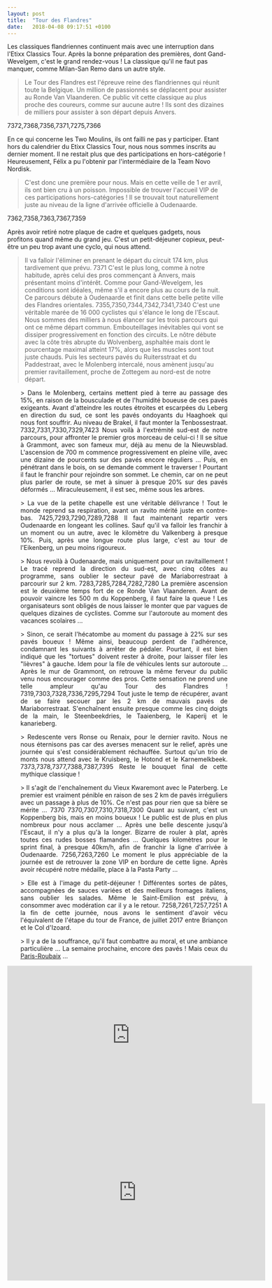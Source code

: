```yaml
---
layout: post
title:  "Tour des Flandres"
date:   2018-04-08 09:17:51 +0100
---
```

Les classiques flandriennes continuent mais avec une interruption dans l'Etixx Classics Tour.
Après la bonne préparation des premières, dont Gand-Wevelgem, c'est le grand rendez-vous !
La classique qu'il ne faut pas manquer, comme Milan-San Remo dans un autre style.
> Le Tour des Flandres est l'épreuve reine des flandriennes qui réunit toute la Belgique.
Un million de passionnés se déplacent pour assister au Ronde Van Vlaanderen.
Ce public vit cette classique au plus proche des coureurs, comme sur aucune autre !
Ils sont des dizaines de milliers pour assister à son départ depuis Anvers.

7372,7368,7356,7371,7275,7366

En ce qui concerne les Two Moulins, ils ont failli ne pas y participer.
Etant hors du calendrier du Etixx Classics Tour, nous nous sommes inscrits au dernier moment.
Il ne restait plus que des participations en hors-catégorie !
Heureusement, Félix a pu l'obtenir par l'intermédiaire de la Team Novo Nordisk.
> C'est donc une première pour nous.
Mais en cette veille de 1 er avril, ils ont bien cru à un poisson.
Impossible de trouver l'accueil VIP de ces participations hors-catégories !
Il se trouvait tout naturellement juste au niveau de la ligne d'arrivée officielle à Oudenaarde.

7362,7358,7363,7367,7359

Après avoir retiré notre plaque de cadre et quelques gadgets, nous profitons quand même du grand jeu.
C'est un petit-déjeuner copieux, peut-être un peu trop avant une cyclo, qui nous attend.
> Il va falloir l'éliminer en prenant le départ du circuit 174 km, plus tardivement que prévu.
7371
C'est le plus long, comme à notre habitude, après celui des pros commençant à Anvers, mais présentant moins d'intérêt.
Comme pour Gand-Wevelgem, les conditions sont idéales, même s'il a encore plus au cours de la nuit.
Ce parcours débute à Oudenaarde et finit dans cette belle petite ville des Flandres orientales.
7355,7350,7344,7342,7341,7340
C'est une véritable marée de 16 000 cyclistes qui s'élance le long de l'Escaut.
Nous sommes des milliers à nous élancer sur les trois parcours qui ont ce même départ commun.
Embouteillages inévitables qui vont se dissiper progressivement en fonction des circuits.
Le nôtre débute avec la côte très abrupte du Wolvenberg, asphaltée mais dont le pourcentage maximal atteint 17%, alors que les muscles sont tout juste chauds.
Puis les secteurs pavés du Ruitersstraat et du Paddestraat, avec le Molenberg intercalé, nous amènent jusqu'au premier ravitaillement, proche de Zottegem au nord-est de notre départ.
<p style="padding-left: 30px; text-align: justify;">> Dans le Molenberg, certains mettent pied à terre au passage des 15%, en raison de la bousculade et de l'humidité boueuse de ces pavés exigeants.
Avant d'atteindre les routes étroites et escarpées du Leberg en direction du sud, ce sont les pavés ondoyants du Haaghoek qui nous font souffrir.
Au niveau de Brakel, il faut monter la Tenbossestraat.
7332,7331,7330,7329,7423
Nous voilà à l'extrémité sud-est de notre parcours, pour affronter le premier gros morceau de celui-ci !
Il se situe à Grammont, avec son fameux mur, déjà au menu de la Nieuwsblad.
L'ascension de 700 m commence progressivement en pleine ville, avec une dizaine de pourcents sur des pavés encore réguliers ...
Puis, en pénétrant dans le bois, on se demande comment le traverser !
Pourtant il faut le franchir pour rejoindre son sommet.
Le chemin, car on ne peut plus parler de route, se met à sinuer à presque 20% sur des pavés déformés ...
Miraculeusement, il est sec, même sous les arbres.
<p style="padding-left: 30px; text-align: justify;">> La vue de la petite chapelle est une véritable délivrance !
Tout le monde reprend sa respiration, avant un ravito mérité juste en contre-bas.
7425,7293,7290,7289,7288
Il faut maintenant repartir vers Oudenaarde en longeant les collines.
Sauf qu'il va falloir les franchir à un moment ou un autre, avec le kilomètre du Valkenberg à presque 10%.
Puis, après une longue route plus large, c'est au tour de l'Eikenberg, un peu moins rigoureux.
<p style="padding-left: 30px; text-align: justify;">> Nous revoilà à Oudenaarde, mais uniquement pour un ravitaillement !
Le tracé reprend la direction du sud-est, avec cinq côtes au programme, sans oublier le secteur pavé de Mariaborrestraat à parcourir sur 2 km.
7283,7285,7284,7282,7280
La première ascension est le deuxième temps fort de ce Ronde Van Vlaanderen.
Avant de pouvoir vaincre les 500 m du Koppenberg, il faut faire la queue !
Les organisateurs sont obligés de nous laisser le monter que par vagues de quelques dizaines de cyclistes.
Comme sur l'autoroute au moment des vacances scolaires ...
<p style="padding-left: 30px; text-align: justify;">> Sinon, ce serait l'hécatombe au moment du passage à 22% sur ses pavés boueux !
Même ainsi, beaucoup perdent de l'adhérence, condamnant les suivants à arrêter de pédaler.
Pourtant, il est bien indiqué que les "tortues" doivent rester à droite, pour laisser filer les "lièvres" à gauche.
Idem pour la file de véhicules lents sur autoroute ...
Après le mur de Grammont, on retrouve la même ferveur du public venu nous encourager comme des pros.
Cette sensation ne prend une telle ampleur qu'au Tour des Flandres !
7319,7303,7328,7336,7295,7294
Tout juste le temp de récupérer, avant de se faire secouer par les 2 km de mauvais pavés de Mariaborrestraat.
S'enchaînent ensuite presque comme les cinq doigts de la main, le Steenbeekdries, le Taaienberg, le Kaperij et le kanarieberg.
<p style="padding-left: 30px; text-align: justify;">> Redescente vers Ronse ou Renaix, pour le dernier ravito.
Nous ne nous éternisons pas car des averses menacent sur le relief, après une journée qui s'est considérablement réchauffée.
Surtout qu'un trio de monts nous attend avec le Kruisberg, le Hotond et le Karnemelkbeek.
7373,7378,7377,7388,7387,7395
Reste le bouquet final de cette mythique classique !
<p style="padding-left: 30px; text-align: justify;">> Il s'agit de l'enchaînement du Vieux Kwaremont avec le Paterberg.
Le premier est vraiment pénible en raison de ses 2 km de pavés irréguliers avec un passage à plus de 10%.
Ce n'est pas pour rien que sa bière se mérite ...
7370
7370,7307,7310,7318,7300
Quant au suivant, c'est un Koppenberg bis, mais en moins boueux !
Le public est de plus en plus nombreux pour nous acclamer ...
Après une belle descente jusqu'à l'Escaut, il n'y a plus qu'à la longer.
Bizarre de rouler à plat, après toutes ces rudes bosses flamandes ...
Quelques kilomètres pour le sprint final, à presque 40km/h, afin de franchir la ligne d'arrivée à Oudenaarde.
7256,7263,7260
Le moment le plus appréciable de la journée est de retrouver la zone VIP en bordure de cette ligne.
Après avoir récupéré notre médaille, place à la Pasta Party ...
<p style="padding-left: 30px; text-align: justify;">> Elle est à l'image du petit-déjeuner !
Différentes sortes de pâtes, accompagnées de sauces variées et des meilleurs fromages italiens, sans oublier les salades.
Même le Saint-Emilion est prévu, à consommer avec modération car il y a le retour.
7258,7261,7257,7251
A la fin de cette journée, nous avons le sentiment d'avoir vécu l'équivalent de l'étape du tour de France, de juillet 2017 entre Briançon et le Col d'Izoard.
<p style="padding-left: 30px; text-align: justify;">> Il y a de la souffrance, qu'il faut combattre au moral, et une ambiance particulière ...
La semaine prochaine, encore des pavés !
Mais ceux du <a href="http://twomoulins.fr/paris-roubaix/">Paris-Roubaix</a> ...

<center><iframe src="https://www.youtube.com/embed/-4U3QjTUWps" width="560" height="315" frameborder="0" allowfullscreen="allowfullscreen"></iframe></center><center><iframe src="https://www.strava.com/activities/1482192285/embed/eeda9783126c954f10de8349c6cce1b5910181de" width="590" height="405" frameborder="0" scrolling="no"></iframe></center>